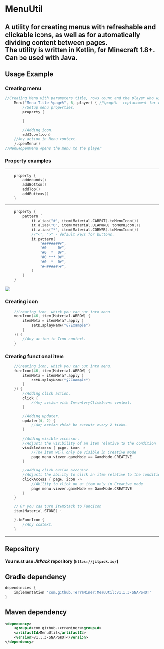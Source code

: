 # MenuUtil

A utility for creating menus with refreshable and clickable icons, as well as for automatically dividing content between pages.  
The utility is written in **Kotlin**, for **Minecraft** 1.8+.
 Can be used with **Java**.
---
## Usage Example

### Creating menu
```kotlin
//Creating Menu with parameters title, rows count and the player who will be the spectator.
    Menu("Menu Title %page%", 6, player) { //%page% - replacement for display current page number
        //Setup menu properties.
        property {
        
        }
        
        //Adding icon.
        addIcon(icon)
    //Any action in Menu context.
    }.openMenu()
//Menu#openMenu opens the menu to the player.
```

### Property examples
___
```kotlin
    property {
        addBounds()
        addBottom()
        addTop()
        addButtons()
    }
```

___
```kotlin
    property {
        pattern {
            it.alias("#", item(Material.CARROT).toMenuIcon())
            it.alias("0", item(Material.DIAMOND).toMenuIcon())
            it.alias("*", item(Material.COBWEB).toMenuIcon())
            //"<", ">" - default keys for buttons.
            it.pattern(
                "#########",
                "#0     0#",
                "#0  *  0#",
                "#0 *** 0#",
                "#0  *  0#",
                "#<#####>#",
            )
        }
    }
```

![](https://i.imgur.com/USATCfI.png)

### Creating icon
```kotlin
    //Creating icon, which you can put into menu.
    menuIcon(46, item(Material.ARROW) {
        itemMeta = itemMeta?.apply {
            setDisplayName("§7Example")
        }
    }) {
        //Any action in Icon context.
    }
```

### Creating functional item
```kotlin
    //Creating icon, which you can put into menu.
    funcIcon(46, item(Material.ARROW) {
        itemMeta = itemMeta?.apply {
            setDisplayName("§7Example")
        }
    }) {
        //Adding click action.
        click {
            //Any action with InventoryClickEvent context.
        }

        //Adding updater.
        updater(0, 2) {
            //Any action which be execute every 2 ticks.
        }
     
        //Adding visible accessor. 
        //Adjusts the visibility of an item relative to the condition
        visibleAccess { page, icon ->
            //The item will only be visible in Creative mode
            page.menu.viewer.gameMode == GameMode.CREATIVE
        }

        //Adding click action accessor. 
        //Adjusts the ability to click an item relative to the condition
        clickAccess { page, icon ->
            //Ability to click on an item only in Creative mode
            page.menu.viewer.gameMode == GameMode.CREATIVE
        }
    }

    // Or you can turn ItemStack to FuncIcon.
    item(Material.STONE) {
        
    }.toFuncIcon {
        //Any context.
    }
```

---

## Repository
#### You must use ___JitPack___ repository (`https://jitpack.io/`)

## Gradle dependency
```gradle
dependencies {
    implementation 'com.github.TerraMiner:MenuUtil:v1.1.3-SNAPSHOT'
}
```
## Maven dependency
```xml
<dependency>
    <groupId>com.github.TerraMiner</groupId>
    <artifactId>MenuUtil</artifactId>
    <version>v1.1.3-SNAPSHOT</version>
</dependency>
```
